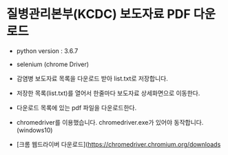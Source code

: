 # 질병관리본부(KCDC) 보도자료 PDF 다운로드

- python version : 3.6.7
- selenium (chrome Driver)

- 감염병 보도자료 목록을 다운로드 받아 list.txt로 저장합니다.<br>
- 저장한 목록(list.txt)를 열어서 한줄마다 보도자료 상세화면으로 이동한다.<br>
- 다운로드 목록에 있는 pdf 파일을 다운로드한다.

- chromedriver를 이용했습니다. chromedriver.exe가 있어야 동작합니다. (windows10)<br>
- [크롬 웹드라이버 다운로드](https://chromedriver.chromium.org/downloads